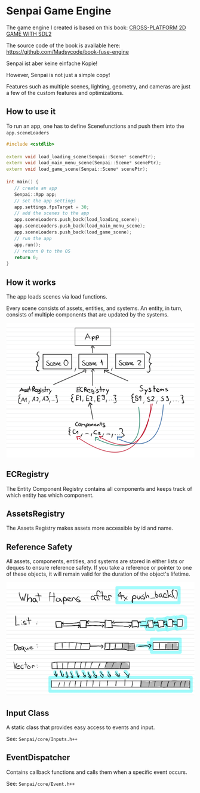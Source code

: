# Senpai Game Engine

The game engine I created is based on this book: [CROSS-PLATFORM 2D GAME WITH SDL2](https://www.amazon.com/dp/B09SWTG4DC)

The source code of the book is available here: https://github.com/Madsycode/book-fuse-engine

Senpai ist aber keine einfache Kopie!

However, Senpai is not just a simple copy!

Features such as multiple scenes, lighting, geometry, and cameras are just a few of the custom features and optimizations.

## How to use it

To run an app, one has to define Scenefunctions and push them into the `app.sceneLoaders`

```cpp
#include <cstdlib>

extern void load_loading_scene(Senpai::Scene* scenePtr);
extern void load_main_menu_scene(Senpai::Scene* scenePtr);
extern void load_game_scene(Senpai::Scene* scenePtr);

int main() {
   // create an app
   Senpai::App app;
   // set the app settings
   app.settings.fpsTarget = 30;
   // add the scenes to the app
   app.sceneLoaders.push_back(load_loading_scene);
   app.sceneLoaders.push_back(load_main_menu_scene);
   app.sceneLoaders.push_back(load_game_scene);
   // run the app
   app.run();
   // return 0 to the OS
   return 0;
}
```

## How it works

The app loads scenes via load functions.

Every scene consists of assets, entities, and systems. An entity, in turn, consists of multiple components that are updated by the systems.

![Senpai Engine](./pics/ECSSystem.jpg)

## ECRegistry 

The Entity Component Registry contains all components and keeps track of which entity has which component.

## AssetsRegistry

The Assets Registry makes assets more accessible by id and name.

## Reference Safety

All assets, components, entities, and systems are stored in either lists or deques to ensure reference safety. If you take a reference or pointer to one of these objects, it will remain valid for the duration of the object's lifetime.

![Senpai Engine](./pics/Refrence.jpg)

## Input Class

A static class that provides easy access to events and input.

See: `Senpai/core/Inputs.h++`

## EventDispatcher

Contains callback functions and calls them when a specific event occurs.

See: `Senpai/core/Event.h++`